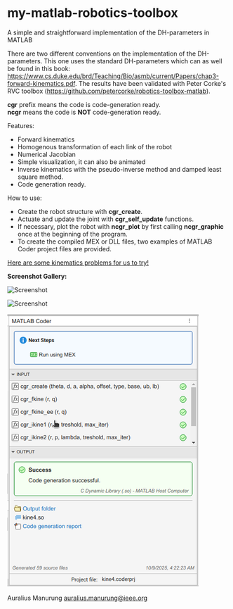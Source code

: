 # my-matlab-robotics-toolbox

A simple and straightforward implementation of the DH-parameters in MATLAB  

There are two different conventions on the implementation of the DH-parameters. This one uses the standard DH-parameters which can as well be found in this book: https://www.cs.duke.edu/brd/Teaching/Bio/asmb/current/Papers/chap3-forward-kinematics.pdf. The results have been validated with Peter Corke's RVC toolbox (https://github.com/petercorke/robotics-toolbox-matlab).

**cgr** prefix means the code is code-generation ready.    
**ncgr** means the code is **NOT** code-generation ready.

Features:  
* Forward kinematics
* Homogenous transformation of each link of the robot
* Numerical Jacobian
* Simple visualization, it can also be animated
* Inverse kinematics with the pseudo-inverse method and damped least square method.
* Code generation ready.

How to use:
* Create the robot structure with **cgr_create**.
* Actuate and update the joint with **cgr_self_update** functions.
* If necessary, plot the robot with **ncgr_plot** by first calling **ncgr_graphic** once at the beginning of the program.
* To create the compiled MEX or DLL files, two examples of MATLAB Coder project files  are provided. 

[Here are some kinematics problems for us to try!](https://docs.google.com/presentation/d/1IwAoLZMTFeWiz0YZUyCvjQ4Hp7PpCqGMhgCqimQRPWs/edit?usp=sharing)

**Screenshot Gallery:**

![Screenshot][sshot]

[sshot]: https://raw.githubusercontent.com/auralius/my-matlab-robotics-toolbox/images/master/sshot.png "Screenshot"

![Screenshot][sshot3]

[sshot3]: https://raw.githubusercontent.com/auralius/my-matlab-robotics-toolbox/images/master/sshot3.png "Screenshot3"

![Screenshot][sshot2]

[sshot2]: https://raw.githubusercontent.com/auralius/my-matlab-robotics-toolbox/master/images/sshot2.png "Screenshot2"

Auralius Manurung 
auralius.manurung@ieee.org
